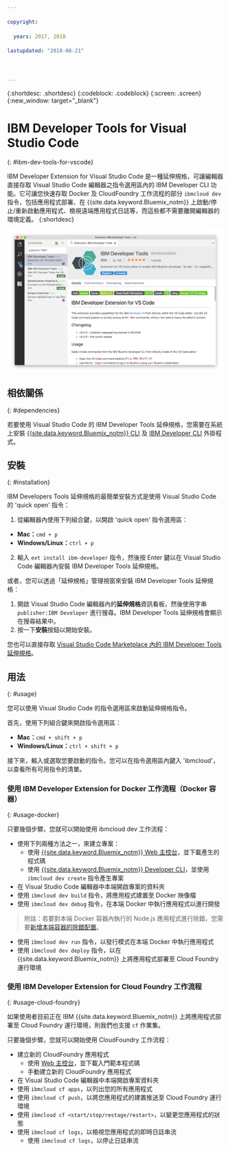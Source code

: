 ```yaml
---

copyright:

  years: 2017, 2018

lastupdated: "2018-06-21"



---
```


{:shortdesc: .shortdesc}
{:codeblock: .codeblock}
{:screen: .screen}
{:new_window: target="_blank"}

# IBM Developer Tools for Visual Studio Code
{: #ibm-dev-tools-for-vscode}

IBM Developer Extension for Visual Studio Code 是一種延伸規格，可讓編輯器直接存取 Visual Studio Code 編輯器之指令選用區內的 IBM Developer CLI 功能。它可讓您快速存取 Docker 及 CloudFoundry 工作流程的部分 `ibmcloud dev` 指令，包括應用程式部署、在 {{site.data.keyword.Bluemix_notm}} 上啟動/停止/重新啟動應用程式、檢視遠端應用程式日誌等，而這些都不需要離開編輯器的環境定義。
{:shortdesc}

![IBM Developer Tools 延伸規格下載畫面的畫面擷取。](vscode.png "Visual Studio Code 內的延伸規格下載畫面")

## 相依關係
{: #dependencies}

若要使用 Visual Studio Code 的 IBM Developer Tools 延伸規格，您需要在系統上安裝 [{{site.data.keyword.Bluemix_notm}} CLI](https://plugins.ng.bluemix.net/ui/home.html) 及 [IBM Developer CLI](index.html) 外掛程式。

## 安裝
{: #installation}

IBM Developers Tools 延伸規格的最簡單安裝方式是使用 Visual Studio Code 的 'quick open' 指令：

1. 從編輯器內使用下列組合鍵，以開啟 'quick open' 指令選用區：

  * **Mac：**`cmd + p`
  * **Windows/Linux：**`ctrl + p`

2. 輸入 `ext install ibm-developer` 指令，然後按 Enter 鍵以在 Visual Studio Code 編輯器內安裝 IBM Developer Tools 延伸規格。

或者，您可以透過「延伸規格」管理視窗來安裝 IBM Developer Tools 延伸規格：

1. 開啟 Visual Studio Code 編輯器內的**延伸規格**資訊看板，然後使用字串 `publisher:IBM Developer` 進行搜尋。IBM Developer Tools 延伸規格會顯示在搜尋結果中。  
2. 按一下**安裝**按鈕以開始安裝。

您也可以直接存取 [Visual Studio Code Marketplace 內的 IBM Developer Tools 延伸規格](https://marketplace.visualstudio.com/items?itemName=IBM.ibm-developer)。

## 用法
{: #usage}

您可以使用 Visual Studio Code 的指令選用區來啟動延伸規格指令。

首先，使用下列組合鍵來開啟指令選用區：

* **Mac：**`cmd + shift + p`
* **Windows/Linux：**`ctrl + shift + p`

接下來，輸入或選取您要啟動的指令。您可以在指令選用區內鍵入 'ibmcloud'，以查看所有可用指令的清單。

### 使用 IBM Developer Extension for Docker 工作流程（Docker 容器）
{: #usage-docker}

只要幾個步驟，您就可以開始使用 ibmcloud dev 工作流程：
* 使用下列兩種方法之一，來建立專案：
  * 使用 [{{site.data.keyword.Bluemix_notm}} Web 主控台](https://console.ng.bluemix.net/developer/getting-started/)，並下載產生的程式碼
  * 使用 [{{site.data.keyword.Bluemix_notm}} Developer CLI](index.html)，並使用 `ibmcloud dev create` 指令產生專案
* 在 Visual Studio Code 編輯器中本端開啟專案的資料夾
* 使用 `ibmcloud dev build` 指令，將應用程式建置至 Docker 映像檔
* 使用 `ibmcloud dev debug` 指令，在本端 Docker 中執行應用程式以進行開發
> 附註：若要對本端 Docker 容器內執行的 Node.js 應用程式進行除錯，您需要[新增本端容器的除錯配置](https://github.com/IBM-Bluemix/ibm-developer-extension-vscode#debugging-nodejs-apps-within-the-local-docker-container)。
* 使用 `ibmcloud dev run` 指令，以發行模式在本端 Docker 中執行應用程式
* 使用 `ibmcloud dev deploy` 指令，以在 {{site.data.keyword.Bluemix_notm}} 上將應用程式部署至 Cloud Foundry 運行環境

### 使用 IBM Developer Extension for Cloud Foundry 工作流程
{: #usage-cloud-foundry}

如果使用者目前正在 IBM {{site.data.keyword.Bluemix_notm}} 上將應用程式部署至 Cloud Foundry 運行環境，則我們也支援 `cf` 作業集。

只要幾個步驟，您就可以開始使用 CloudFoundry 工作流程：
* 建立新的 CloudFoundry 應用程式
  * 使用 [Web 主控台](https://console.ng.bluemix.net/dashboard/cf-apps)，並下載入門範本程式碼
  * 手動建立新的 CloudFoundry 應用程式
* 在 Visual Studio Code 編輯器中本端開啟專案資料夾
* 使用 `ibmcloud cf apps`，以列出您的所有應用程式
* 使用 `ibmcloud cf push`，以將您應用程式的建置推送至 Cloud Foundry 運行環境
* 使用 `ibmcloud cf <start/stop/restage/restart>`，以變更您應用程式的狀態
* 使用 `ibmcloud cf logs`，以檢視您應用程式的即時日誌串流
  * 使用 `ibmcloud cf logs`，以停止日誌串流

